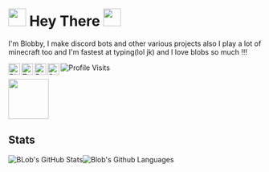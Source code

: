 # <img src="https://cdn.discordapp.com/attachments/809031839032672327/813335528472182814/740595152124510228.gif" width="35px"> Hey There <img src="https://cdn.discordapp.com/attachments/809031839032672327/813335958170632192/796599576240455692.gif" width="35px">

I'm Blobby, I make discord bots and other various projects also I play a lot of minecraft too and I'm fastest at typing(lol jk) and I love blobs so much !!!

<a href="https://discord.gg/RWSEj6JrjJ">
  <img align="left" alt="Discord" width="23px" src="https://raw.githubusercontent.com/peterthehan/peterthehan/master/assets/discord.svg" />
</a>
<a href="https://twitter.com/BlobbyDev">
  <img align="left" alt="Twitter" width="23px" src="https://raw.githubusercontent.com/peterthehan/peterthehan/master/assets/twitter.svg" />
</a>
<a href="https://www.reddit.com/user/BlobbyDev">
  <img align="left" alt="Reddit" width="23px" src="https://raw.githubusercontent.com/peterthehan/peterthehan/master/assets/reddit.svg" />
</a>
<a href="https://open.spotify.com/user/4y38lwzm4zn0vld9nfvnvv5ys">
  <img align="left" alt="Spotify" width="23px" src="https://raw.githubusercontent.com/peterthehan/peterthehan/master/assets/spotify.svg" />
</a>

![Profile Visits](https://komarev.com/ghpvc/?username=Dinav69&color=yellow&label=Profile-Visits&width=26px)

<a href="https://discord.gg/RWSEj6JrjJ">
<img height="80px" src="https://discord.c99.nl/widget/theme-4/686951405046464534.png" />
</a>

## Stats

![BLob's GitHub Stats](https://github-readme-stats.vercel.app/api?username=BlobbyDev&show_icons=true&theme=react)![Blob's Github Languages](https://github-readme-stats.vercel.app/api/top-langs?username=BlobbyDev&show_icons=true&theme=tokyonight&layout=compact)








